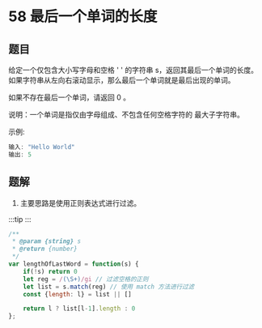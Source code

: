# 58 最后一个单词的长度

## 题目
给定一个仅包含大小写字母和空格 ' ' 的字符串 s，返回其最后一个单词的长度。如果字符串从左向右滚动显示，那么最后一个单词就是最后出现的单词。

如果不存在最后一个单词，请返回 0 。

说明：一个单词是指仅由字母组成、不包含任何空格字符的 最大子字符串。

 

示例:

```js
输入: "Hello World"
输出: 5
```

## 题解

1. 主要思路是使用正则表达式进行过滤。

:::tip
<runtime :list="[88, 32.01, 37, 21.76]" />
:::

```js
/**
 * @param {string} s
 * @return {number}
 */
var lengthOfLastWord = function(s) {
    if(!s) return 0
    let reg = /(\S+)/gi // 过滤空格的正则
    let list = s.match(reg) // 使用 match 方法进行过滤
    const {length: l} = list || []    

    return l ? list[l-1].length : 0
};
```

<situation>
    <template v-slot:time>
        `O(1)`，没有任何遍历操作
    </template>
    <template v-slot:space>
        `O(n)`，使用了额外空间来保存过滤后的字符
    </template>
    <template v-slot:good>
        传入空字符，或者传入的字符串单词数量较小
    </template>
    <template v-slot:bad>
        传入的字符串单词数量较多，则用时较多，空间较大
    </template>
</situation>